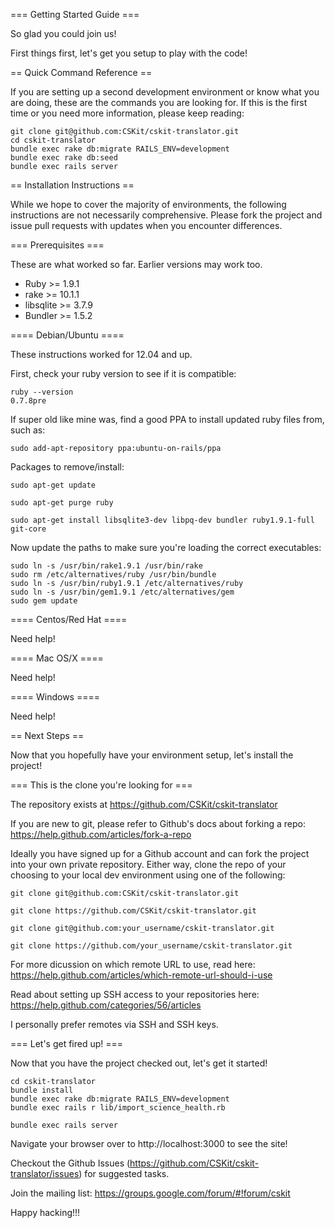 === Getting Started Guide ===

So glad you could join us!

First things first, let's get you setup to play with the code!

== Quick Command Reference ==

If you are setting up a second development environment or know what you are doing, these are the commands you are looking for. If this is the first time or you need more information, please keep reading:

```
git clone git@github.com:CSKit/cskit-translator.git
cd cskit-translator
bundle exec rake db:migrate RAILS_ENV=development
bundle exec rake db:seed
bundle exec rails server

```

== Installation Instructions ==

While we hope to cover the majority of environments, the following instructions are not necessarily comprehensive. Please fork the project and issue pull requests with updates when you encounter differences.

=== Prerequisites ===

These are what worked so far. Earlier versions may work too.

 * Ruby >= 1.9.1
 * rake >= 10.1.1
 * libsqlite >= 3.7.9
 * Bundler >= 1.5.2

==== Debian/Ubuntu ====

These instructions worked for 12.04 and up.

First, check your ruby version to see if it is compatible:

```
ruby --version
0.7.8pre
```

If super old like mine was, find a good PPA to install updated ruby files from, such as:

```
sudo add-apt-repository ppa:ubuntu-on-rails/ppa
```

Packages to remove/install:

```
sudo apt-get update

sudo apt-get purge ruby

sudo apt-get install libsqlite3-dev libpq-dev bundler ruby1.9.1-full git-core
```

Now update the paths to make sure you're loading the correct executables:

```
sudo ln -s /usr/bin/rake1.9.1 /usr/bin/rake
sudo rm /etc/alternatives/ruby /usr/bin/bundle
sudo ln -s /usr/bin/ruby1.9.1 /etc/alternatives/ruby
sudo ln -s /usr/bin/gem1.9.1 /etc/alternatives/gem
sudo gem update
```

==== Centos/Red Hat ====

Need help!

==== Mac OS/X ====

Need help!

==== Windows ====

Need help!

== Next Steps ==

Now that you hopefully have your environment setup, let's install the project!


=== This is the clone you're looking for ===

The repository exists at https://github.com/CSKit/cskit-translator

If you are new to git, please refer to Github's docs about forking a repo: https://help.github.com/articles/fork-a-repo

Ideally you have signed up for a Github account and can fork the project into your own private repository. Either way, clone the repo of your choosing to your local dev environment using one of the following:

```
git clone git@github.com:CSKit/cskit-translator.git

git clone https://github.com/CSKit/cskit-translator.git

git clone git@github.com:your_username/cskit-translator.git

git clone https://github.com/your_username/cskit-translator.git
```

For more dicussion on which remote URL to use, read here: https://help.github.com/articles/which-remote-url-should-i-use

Read about setting up SSH access to your repositories here: https://help.github.com/categories/56/articles

I personally prefer remotes via SSH and SSH keys.

=== Let's get fired up! ===

Now that you have the project checked out, let's get it started!

```
cd cskit-translator
bundle install
bundle exec rake db:migrate RAILS_ENV=development
bundle exec rails r lib/import_science_health.rb

bundle exec rails server
```

Navigate your browser over to http://localhost:3000 to see the site!

Checkout the Github Issues (https://github.com/CSKit/cskit-translator/issues) for suggested tasks.

Join the mailing list: https://groups.google.com/forum/#!forum/cskit

Happy hacking!!!
